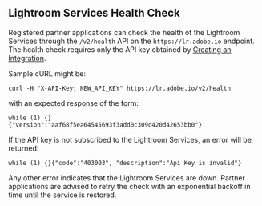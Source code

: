 ## Lightroom Services Health Check

Registered partner applications can check the health of the Lightroom Services through the `/v2/health` API on the `https://lr.adobe.io` endpoint. The health check requires only the API key obtained by [Creating an Integration](./integration.md).

Sample cURL might be:

```
curl -H "X-API-Key: NEW_API_KEY" https://lr.adobe.io/v2/health
```

with an expected response of the form:

```
while (1) {}
{"version":"aaf68f5ea64545693f3add0c309d420d42653bb0"}
```

If the API key is not subscribed to the Lightroom Services, an error will be returned:

```
while (1) {}{"code":"403003", "description":"Api Key is invalid"}
```

Any other error indicates that the Lightroom Services are down. Partner applications are advised to retry the check with an exponential backoff in time until the service is restored.